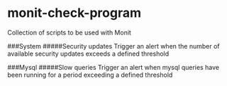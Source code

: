 # monit-check-program
Collection of scripts to be used with Monit

###System
#####Security updates
Trigger an alert when the number of available security updates exceeds a defined threshold


###Mysql
#####Slow queries
Trigger an alert when mysql queries have been running for a period exceeding a defined threshold